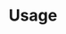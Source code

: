 ---
id: quick-start-usage
title: Usage
sidebar_label: Usage
previous_page: quick-start-start
next_page: quick-start-plugins
---